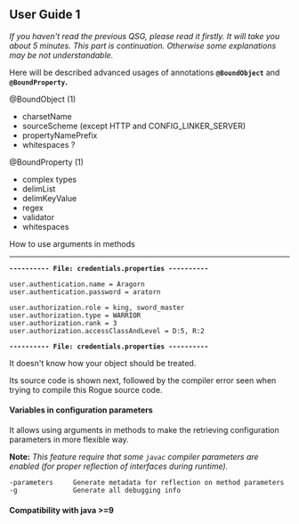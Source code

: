 ## User Guide 1
*If you haven't read the previous QSG, please read it firstly. It will take you about 5 minutes. This part is continuation. Otherwise some explanations may be not understandable.*

Here will be described advanced usages of annotations <b>`@BoundObject`</b> and <b>`@BoundProperty`.</b>

@BoundObject (1)
- charsetName
- sourceScheme (except HTTP and CONFIG_LINKER_SERVER)
- propertyNamePrefix
- whitespaces ?

@BoundProperty (1)
- complex types
- delimList
- delimKeyValue
- regex
- validator
- whitespaces

How to use arguments in methods

---


**`---------- File: credentials.properties ----------`**
```properties
user.authentication.name = Aragorn
user.authentication.password = aratorn

user.authorization.role = king, sword_master
user.authorization.type = WARRIOR
user.authorization.rank = 3
user.authorization.accessClassAndLevel = D:5, R:2
```

**`---------- File: credentials.properties ----------`**


It doesn't know how your object should be treated.



Its source code is shown next, followed by the compiler error seen when trying to compile this Rogue source code.


#### Variables in configuration parameters
It allows using arguments in methods to make the retrieving configuration parameters in more flexible way.  

**Note:** *This feature require that some `javac` compiler parameters are enabled (for proper reflection of interfaces during runtime).*


```
-parameters     Generate metadata for reflection on method parameters
-g              Generate all debugging info
```


#### Compatibility with java >=9
